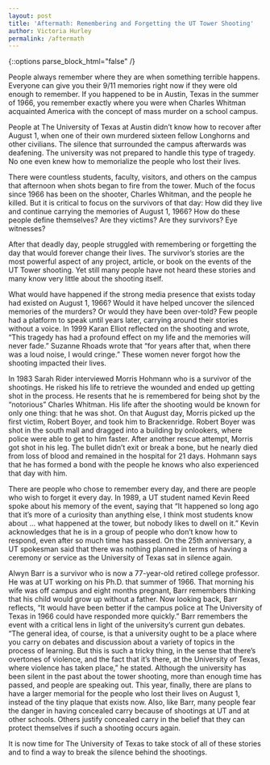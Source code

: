 ```yaml
---
layout: post
title: 'Aftermath: Remembering and Forgetting the UT Tower Shooting'
author: Victoria Hurley
permalink: /aftermath
---
```

<div class="white bar"><div class="container"><div class="col-sm-12 col-md-10 col-md-offset-1 col-lg-8 col-lg-offset-2 post-content">
{::options parse_block_html="false" /}

People always remember where they are when something terrible happens. Everyone can give you their 9/11 memories right now if they were old enough to remember. If you happened to be in Austin, Texas in the summer of 1966, you remember exactly where you were when Charles Whitman acquainted America with the concept of mass murder on a school campus.

People at The University of Texas at Austin didn’t know how to recover after August 1, when one of their own murdered sixteen fellow Longhorns and other civilians. The silence that surrounded the campus afterwards was deafening. The university was not prepared to handle this type of tragedy. No one even knew how to memorialize the people who lost their lives.

There were countless students, faculty, visitors, and others on the campus that afternoon when shots began to fire from the tower. Much of the focus since 1966 has been on the shooter, Charles Whitman, and the people he killed. But it is critical to focus on the survivors of that day: How did they live and continue carrying the memories of August 1, 1966? How do these people define themselves? Are they victims? Are they survivors? Eye witnesses?

After that deadly day, people struggled with remembering or forgetting the day that would forever change their lives. The survivor’s stories are the most powerful aspect of any project, article, or book on the events of the UT Tower shooting. Yet still many people have not heard these stories and many know very little about the shooting itself.

What would have happened if the strong media presence that exists today had existed on August 1, 1966? Would it have helped uncover the silenced memories of the murders? Or would they have been over-told? Few people had a platform to speak until years later, carrying around their stories without a voice. In 1999 Karan Elliot reflected on the shooting and wrote, “This tragedy has had a profound effect on my life and the memories will never fade.” Suzanne Rhoads wrote that “for years after that, when there was a loud noise, I would cringe.” These women never forgot how the shooting impacted their lives. 

In 1983 Sarah Rider interviewed Morris Hohmann who is a survivor of the shootings. He risked his life to retrieve the wounded and ended up getting shot in the process. He resents that he is remembered for being shot by the “notorious” Charles Whitman. His life after the shooting would be known for only one thing: that he was shot. On that August day, Morris picked up the first victim, Robert Boyer, and took him to Brackenridge. Robert Boyer was shot in the south mall and dragged into a building by onlookers, where police were able to get to him faster. After another rescue attempt, Morris got shot in his leg. The bullet didn’t exit or break a bone, but he nearly died from loss of blood and remained in the hospital for 21 days. Hohmann says that he has formed a bond with the people he knows who also experienced that day with him.

There are people who chose to remember every day, and there are people who wish to forget it every day. In 1989, a UT student named Kevin Reed spoke about his memory of the event, saying that “It happened so long ago that it’s more of a curiosity than anything else, I think most students know about … what happened at the tower, but nobody likes to dwell on it.” Kevin acknowledges that he is in a group of people who don’t know how to respond, even after so much time has passed. On the 25th anniversary, a UT spokesman said that there was nothing planned in terms of having a ceremony or service as the University of Texas sat in silence again. 

Alwyn Barr is a survivor who is now a 77-year-old retired college professor. He was at UT working on his Ph.D. that summer of 1966. That morning his wife was off campus and eight months pregnant, Barr remembers thinking that his child would grow up without a father. Now looking back, Barr reflects, “It would have been better if the campus police at The University of Texas in 1966 could have responded more quickly.” Barr remembers the event with a critical lens in light of the university’s current gun debates. “The general idea, of course, is that a university ought to be a place where you carry on debates and discussion about a variety of topics in the process of learning. But this is such a tricky thing, in the sense that there’s overtones of violence, and the fact that it’s there, at the University of Texas, where violence has taken place,” he stated.  Although the university has been silent in the past about the tower shooting, more than enough time has passed, and people are speaking out. This year, finally, there are plans to have a larger memorial for the people who lost their lives on August 1, instead of the tiny plaque that exists now. Also, like Barr, many people fear the danger in having concealed carry because of shootings at UT and at other schools. Others justify concealed carry in the belief that they can protect themselves if such a shooting occurs again. 

It is now time for The University of Texas to take stock of all of these stories and to find a way to break the silence behind the shootings. 
</div></div></div>